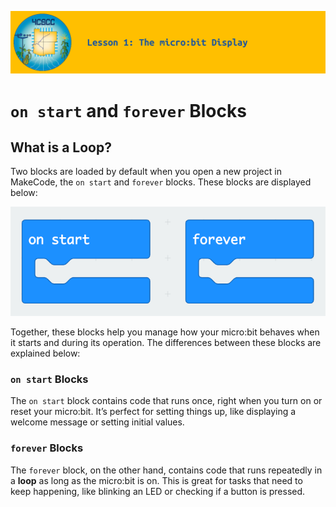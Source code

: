 ![header-lesson-01](assets/header-lesson-01.png)

# `on start` and `forever` Blocks

## What is a Loop?

Two blocks are loaded by default when you open a new project in MakeCode, the `on start` and `forever` blocks. These blocks are displayed below:

![makecode-on-start-forever-blocks](assets/makecode-on-start-forever-blocks.png)

Together, these blocks help you manage how your micro:bit behaves when it starts and during its operation. The differences between these blocks are explained below:

### `on start` Blocks

The `on start` block contains code that runs once, right when you turn on or reset your micro:bit. It’s perfect for setting things up, like displaying a welcome message or setting initial values. 

### `forever` Blocks

The `forever` block, on the other hand, contains code that runs repeatedly in a **loop** as long as the micro:bit is on. This is great for tasks that need to keep happening, like blinking an LED or checking if a button is pressed. 
